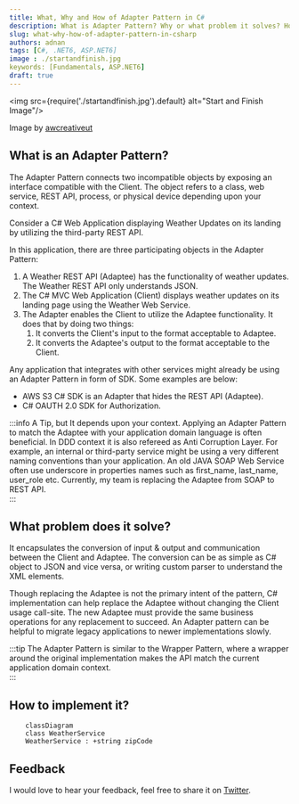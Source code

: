 ```yaml
---
title: What, Why and How of Adapter Pattern in C#
description: What is Adapter Pattern? Why or what problem it solves? How to implement it in C#.
slug: what-why-how-of-adapter-pattern-in-csharp 
authors: adnan 
tags: [C#, .NET6, ASP.NET6]
image : ./startandfinish.jpg
keywords: [Fundamentals, ASP.NET6]
draft: true
---
```

<head>

<meta property="og:image:width" content="1200"/>
<meta property="og:image:height" content="670"/>  
<meta name="twitter:creator" content="@madnan_rafiq" />
<meta name="twitter:title" content="What, Why and How of Adapter Pattern in C#" />
<meta name="twitter:description" content="What is Adapter Pattern? Why or what problem it solves? How to implement it in C#." />
</head>

<img src={require('./startandfinish.jpg').default} alt="Start and Finish Image"/>

Image by [awcreativeut](https://unsplash.com/@awcreativeut)

## What is an Adapter Pattern?
The Adapter Pattern connects two incompatible objects by exposing an interface compatible with the Client. The object refers to a class, web service, REST API, process, or physical device depending upon your context.

Consider a C# Web Application displaying Weather Updates on its landing by utilizing the third-party REST API. 

In this application, there are three participating objects in the Adapter Pattern:
1. A Weather REST API (Adaptee) has the functionality of weather updates. The Weather REST API only understands JSON.
2. The C# MVC Web Application (Client) displays weather updates on its landing page using the Weather Web Service.
3. The Adapter enables the Client to utilize the Adaptee functionality. It does that by doing two things:
   1. It converts the Client's input to the format acceptable to Adaptee. 
   2. It converts the Adaptee's output to the format acceptable to the Client.

<!--truncate-->

Any application that integrates with other services might already be using an Adapter Pattern in form of SDK. Some examples are below:
- AWS S3 C# SDK is an Adapter that hides the REST API (Adaptee). 
- C# OAUTH 2.0 SDK for Authorization.

:::info A Tip, but It depends upon your context. 
Applying an Adapter Pattern to match the Adaptee with your application domain language is often beneficial. In DDD context it is also refereed as Anti Corruption Layer.
For example, an internal or third-party service might be using a very different naming conventions than your application.
An old JAVA SOAP Web Service often use underscore in properties names such as first_name, last_name, user_role etc. 
Currently, my team is replacing the Adaptee from SOAP to REST API.  
:::

## What problem does it solve?
It encapsulates the conversion of input & output and communication between the Client and Adaptee. 
The conversion can be as simple as C# object to JSON and vice versa, or writing custom parser to understand the XML elements.

Though replacing the Adaptee is not the primary intent of the pattern, C# implementation can help replace the Adaptee without changing the Client usage call-site.
The new Adaptee must provide the same business operations for any replacement to succeed. An Adapter pattern can be helpful to migrate legacy applications to newer implementations slowly.

:::tip
The Adapter Pattern is similar to the Wrapper Pattern, where a wrapper around the original implementation makes the API match the current application domain context.  
:::

## How to implement it?

```mermaid
    classDiagram
    class WeatherService
    WeatherService : +string zipCode

```

## Feedback
I would love to hear your feedback, feel free to share it on [Twitter](https://twitter.com/madnan_rafiq). 

